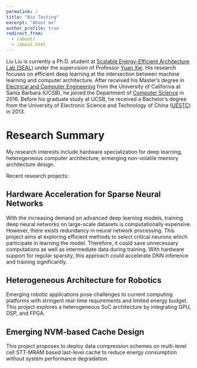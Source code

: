 ```yaml
---
permalink: /
title: "Bio Testing"
excerpt: "About me"
author_profile: true
redirect_from: 
  - /about/
  - /about.html
---
```

Liu Liu is currently a Ph.D. student at [Scalable Energy-Efficient Architecture Lab (SEAL)](https://seal.ece.ucsb.edu/) under the supervision of Professor [Yuan Xie](https://www.ece.ucsb.edu/~yuanxie/). His research focuses on efficient deep learning at the intersection between machine learning and computer architecture. After received his Master’s degree in [Electrical and Computer Engineering](https://www.ece.ucsb.edu/) from the University of California at Santa Barbara (UCSB), he joined the Department of [Computer Science](http://cs.ucsb.edu/) in 2016. Before his graduate study at UCSB, he received a Bachelor’s degree from the University of Electronic Science and Technology of China ([UESTC](http://www.uestc.edu.cn/)) in 2013.

Research Summary
======
My research interests include hardware specialization for deep learning, heterogeneous computer architecture, ermerging non-volatile memory architecture design. 

Recent research projects:

Hardware Acceleration for Sparse Neural Networks
------
With the increasing demand on advanced deep learning models, training deep neural networks on large-scale datasets is computationally expensive. However, there exists redundancy in neural network processing. This project aims at exploring efficient methods to select critical neurons which participate in learning the model. Therefore, it could save unnecessary computations as well as intermediate data during training. With hardware support for regular sparsity, this approach could accelerate DNN inference and training significantly. 

Heterogeneous Architecture for Robotics
------
Emerging robotic applications pose challenges to current computing platforms with stringent real-time requirements and limited energy budget. This project explores a heterogeneous SoC architecture by integrating GPU, DSP, and FPGA.  

Emerging NVM-based Cache Design
------
This project proposes to deploy data compression schemes on multi-level cell STT-MRAM based last-level cache to reduce energy consumption without system performance degradation. 
